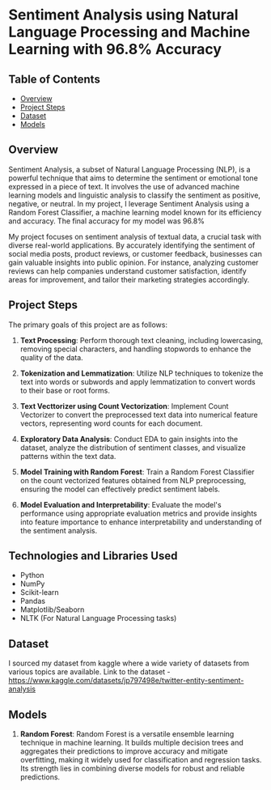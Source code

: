 # Sentiment Analysis using Natural Language Processing and Machine Learning with 96.8% Accuracy


## Table of Contents

- [Overview](#overview)
- [Project Steps](#project-steps)
- [Dataset](#dataset)
- [Models](#models)


## Overview

Sentiment Analysis, a subset of Natural Language Processing (NLP), is a powerful technique that aims to determine the sentiment or emotional tone expressed in a piece of text. It involves the use of advanced machine learning models and linguistic analysis to classify the sentiment as positive, negative, or neutral. In my project, I leverage Sentiment Analysis using a Random Forest Classifier, a machine learning model known for its efficiency and accuracy. The final accuracy for my model was 96.8%

My project focuses on sentiment analysis of textual data, a crucial task with diverse real-world applications. By accurately identifying the sentiment of social media posts, product reviews, or customer feedback, businesses can gain valuable insights into public opinion. For instance, analyzing customer reviews can help companies understand customer satisfaction, identify areas for improvement, and tailor their marketing strategies accordingly.


## Project Steps

The primary goals of this project are as follows:

1. **Text Processing**: Perform thorough text cleaning, including lowercasing, removing special characters, and handling stopwords to enhance the quality of the data.

2. **Tokenization and Lemmatization**: Utilize NLP techniques to tokenize the text into words or subwords and apply lemmatization to convert words to their base or root forms.

3. **Text Vecttorizer using Count Vectorization**: Implement Count Vectorizer to convert the preprocessed text data into numerical feature vectors, representing word counts for each document.

4. **Exploratory Data Analysis**: Conduct EDA to gain insights into the dataset, analyze the distribution of sentiment classes, and visualize patterns within the text data.

5. **Model Training with Random Forest**: Train a Random Forest Classifier on the count vectorized features obtained from NLP preprocessing, ensuring the model can effectively predict sentiment labels.

6. **Model Evaluation and Interpretability**: Evaluate the model's performance using appropriate evaluation metrics and provide insights into feature importance to enhance interpretability and understanding of the sentiment analysis.


## Technologies and Libraries Used

- Python
- NumPy
- Scikit-learn
- Pandas
- Matplotlib/Seaborn
- NLTK (For Natural Language Processing tasks)


## Dataset

I sourced my dataset from kaggle where a wide variety of datasets from various topics are available.
Link to the dataset - https://www.kaggle.com/datasets/jp797498e/twitter-entity-sentiment-analysis


## Models

1. **Random Forest**: Random Forest is a versatile ensemble learning technique in machine learning. It builds multiple decision trees and aggregates their predictions to improve accuracy and mitigate overfitting, making    it widely used for classification and regression tasks. Its strength lies in combining diverse models for robust and reliable predictions.
